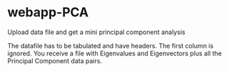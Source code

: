 # webapp-PCA
Upload data file and get a mini principal component analysis

The datafile has to be tabulated and have headers. The first column is ignored.
You receive a file with Eigenvalues and Eigenvectors plus all the Principal Component data pairs.
